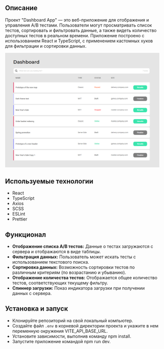 ## Описание

Проект "Dashboard App" — это веб-приложение для отображения и управления A/B тестами. Пользователи могут просматривать список тестов, сортировать и фильтровать данные, а также видеть количество доступных тестов в реальном времени. Приложение построено с использованием React и TypeScript, с применением кастомных хуков для фильтрации и сортировки данных.

![Alt text](src/assets/dashboard.png)

## Используемые технологии

- React
- TypeScript
- Axios
- SCSS
- ESLint
- Prettier

## Функционал

- **Отображение списка A/B тестов:** Данные о тестах загружаются с сервера и отображаются в виде таблицы.
- **Фильтрация данных:** Пользователь может искать тесты с использованием текстового поиска.
- **Сортировка данных:**  Возможность сортировки тестов по различным критериям (по возрастанию и убыванию).
- **Отображение количества тестов:** Отображается общее количество тестов, соответствующих текущему фильтру.
- **Спиннер загрузки:**  Показ индикатора загрузки при получении данных с сервера.


## Установка и запуск

- Клонируйте репозиторий на свой локальный компьютер.
- Создайте файл `.env` в корневой директории проекта и укажите в нем переменную окружения VITE_API_BASE_URL.
- Установите зависимости, выполнив команду npm install.
- Запустите приложение командой npm run dev.

